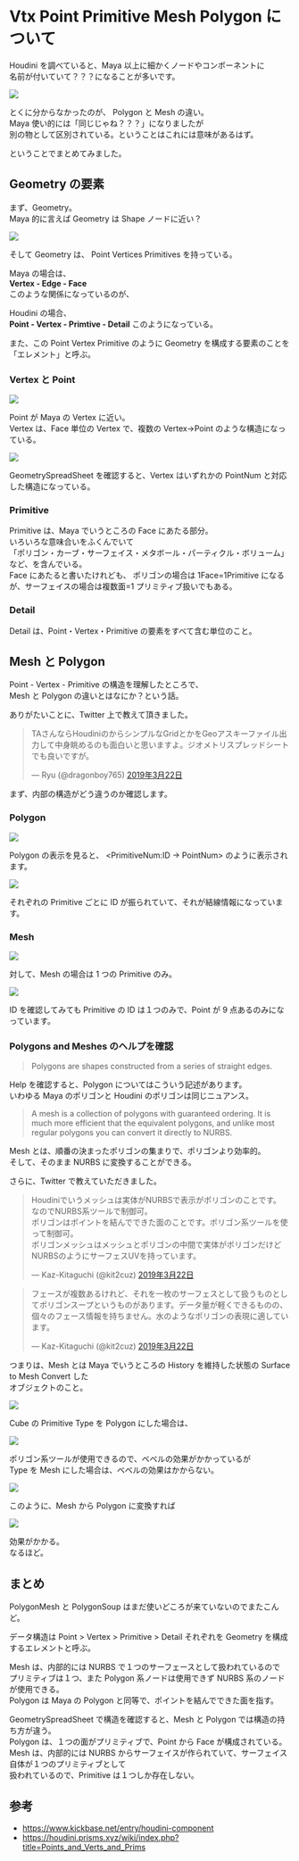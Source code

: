 # Vtx Point Primitive Mesh Polygon について

<!-- SUMMARY:Vtx Point Primitive Mesh Polygon について -->

Houdini を調べていると、Maya 以上に細かくノードやコンポーネントに  
名前が付いていて？？？になることが多いです。

![](https://i.gyazo.com/9cc9f56715d8e1666158de9b675eadc6.png)

とくに分からなかったのが、 Polygon と Mesh の違い。  
Maya 使い的には「同じじゃね？？？」になりましたが  
別の物として区別されている。ということはこれには意味があるはず。

ということでまとめてみました。

## Geometry の要素

まず、Geometry。  
Maya 的に言えば Geometry は Shape ノードに近い？

![](https://i.gyazo.com/2b520a48117ce829d3eb1d9cb65df3a1.png)

そして Geometry は、 Point Vertices Primitives を持っている。

Maya の場合は、  
**Vertex - Edge - Face**  
このような関係になっているのが、

Houdini の場合、  
**Point - Vertex - Primtive - Detail**
このようになっている。

また、この Point Vertex Primitive のように Geometry を構成する要素のことを「エレメント」と呼ぶ。

### Vertex と Point

![](https://i.gyazo.com/2adac0b985a90ae253e601ea4039f556.png)

Point が Maya の Vertex に近い。  
Vertex は、Face 単位の Vertex で、複数の Vertex→Point のような構造になっている。

![](https://i.gyazo.com/5e9b9fc936c1cec1f98e4f0a1b395275.png)

GeometrySpreadSheet を確認すると、Vertex はいずれかの PointNum と対応した構造になっている。

### Primitive

Primitive は、Maya でいうところの Face にあたる部分。  
いろいろな意味合いをふくんでいて  
「ポリゴン・カーブ・サーフェイス・メタボール・パーティクル・ボリューム」  
など、を含んでいる。  
Face にあたると書いたけれども、
ポリゴンの場合は 1Face=1Primitive になるが、サーフェイスの場合は複数面=1 プリミティブ扱いでもある。

### Detail

Detail は、Point・Vertex・Primitive の要素をすべて含む単位のこと。

## Mesh と Polygon

Point - Vertex - Primitive の構造を理解したところで、  
Mesh と Polygon の違いとはなにか？という話。

ありがたいことに、Twitter 上で教えて頂きました。

<blockquote class="twitter-tweet" data-lang="ja"><p lang="ja" dir="ltr">TAさんならHoudiniのからシンプルなGridとかをGeoアスキーファイル出力して中身眺めるのも面白いと思いますよ。ジオメトリスプレッドシートでも良いですが。</p>&mdash; Ryu (@dragonboy765) <a href="https://twitter.com/dragonboy765/status/1109015302619062272?ref_src=twsrc%5Etfw">2019年3月22日</a></blockquote>
<script async src="https://platform.twitter.com/widgets.js" charset="utf-8"></script>

まず、内部の構造がどう違うのか確認します。

### Polygon

![](https://i.gyazo.com/3150e3ab000768be436682a240aefcd4.png)

Polygon の表示を見ると、 <PrimitiveNum:ID -> PointNum> のように表示されます。

![](https://i.gyazo.com/613985eacbe029f8f3559330205fe531.png)

それぞれの Primitive ごとに ID が振られていて、それが結線情報になっています。

### Mesh

![](https://i.gyazo.com/b657c2a5636fbefc28936bec51ffbbe5.png)

対して、Mesh の場合は 1 つの Primitive のみ。

![](https://i.gyazo.com/4513c183d2c4f671b8dd014a45540308.png)

ID を確認してみても Primitive の ID は１つのみで、Point が 9 点あるのみになっています。

### Polygons and Meshes のヘルプを確認

> Polygons are shapes constructed from a series of straight edges.

Help を確認すると、Polygon についてはこういう記述があります。  
いわゆる Maya のポリゴンと Houdini のポリゴンは同じニュアンス。

> A mesh is a collection of polygons with guaranteed ordering.
> It is much more efficient that the equivalent polygons,
> and unlike most regular polygons you can convert it directly to NURBS.

Mesh とは、順番の決まったポリゴンの集まりで、ポリゴンより効率的。  
そして、そのまま NURBS に変換することができる。

さらに、Twitter で教えていただきました。

<blockquote class="twitter-tweet" data-lang="ja"><p lang="ja" dir="ltr">Houdiniでいうメッシュは実体がNURBSで表示がポリゴンのことです。<br>なのでNURBS系ツールで制御可。<br>ポリゴンはポイントを結んでできた面のことです。ポリゴン系ツールを使って制御可。<br>ポリゴンメッシュはメッシュとポリゴンの中間で実体がポリゴンだけどNURBSのようにサーフェスUVを持っています。</p>&mdash; Kaz-Kitaguchi (@kit2cuz) <a href="https://twitter.com/kit2cuz/status/1109134546052640768?ref_src=twsrc%5Etfw">2019年3月22日</a></blockquote>
<script async src="https://platform.twitter.com/widgets.js" charset="utf-8"></script>

<blockquote class="twitter-tweet" data-lang="ja"><p lang="ja" dir="ltr">フェースが複数あるけれど、それを一枚のサーフェスとして扱うものとしてポリゴンスープというものがあります。データ量が軽くできるものの、個々のフェース情報を持ちません。水のようなポリゴンの表現に適しています。</p>&mdash; Kaz-Kitaguchi (@kit2cuz) <a href="https://twitter.com/kit2cuz/status/1109135297277648896?ref_src=twsrc%5Etfw">2019年3月22日</a></blockquote>
<script async src="https://platform.twitter.com/widgets.js" charset="utf-8"></script>

つまりは、Mesh とは Maya でいうところの History を維持した状態の Surface to Mesh Convert した  
オブジェクトのこと。

![](https://i.gyazo.com/784be6bb75393d4903c6e468341f7766.png)

Cube の Primitive Type を Polygon にした場合は、

![](https://i.gyazo.com/f5278821c4c297f9c636885830c3470f.png)

ポリゴン系ツールが使用できるので、ベベルの効果がかかっているが  
Type を Mesh にした場合は、ベベルの効果はかからない。

![](https://i.gyazo.com/4158fbdf2ee3407a63be6e5ab7abaf40.png)

このように、Mesh から Polygon に変換すれば

![](https://i.gyazo.com/4fee5cd5b57ccf551a37ef4c82a7b499.png)

効果がかかる。  
なるほど。

## まとめ

PolygonMesh と PolygonSoup はまだ使いどころが来ていないのでまたこんど。

データ構造は Point > Vertex > Primitive > Detail それぞれを Geometry を構成するエレメントと呼ぶ。

Mesh は、内部的には NURBS で１つのサーフェースとして扱われているので  
プリミティブは１つ、また Polygon 系ノードは使用できず NURBS 系のノードが使用できる。  
Polygon は Maya の Polygon と同等で、ポイントを結んでできた面を指す。

GeometrySpreadSheet で構造を確認すると、Mesh と Polygon では構造の持ち方が違う。  
Polygon は、１つの面がプリミティブで、Point から Face が構成されている。  
Mesh は、内部的には NURBS からサーフェイスが作られていて、サーフェイス自体が１つのプリミティブとして  
扱われているので、Primitive は１つしか存在しない。

## 参考

- https://www.kickbase.net/entry/houdini-component
- https://houdini.prisms.xyz/wiki/index.php?title=Points_and_Verts_and_Prims
